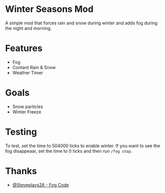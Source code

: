 # Winter Seasons Mod
A simple mod that forces rain and snow during winter and adds fog during the night and morning.

# Features
 - Fog
 - Contant Rain & Snow
 - Weather Timer

# Goals
 - Snow particles
 - Winter Freeze

# Testing
To test, set the time to 504000 ticks to enable winter. If you want to see the fog disappeaar, set the time to 0 ticks and then run `/fog stop`.

# Thanks
 - [@Steveplays28 - Fog Code](https://github.com/Steveplays28/biomefog/blob/main/src/main/java/io/github/steveplays28/biomefog/mixin/BackgroundRendererMixin.java)